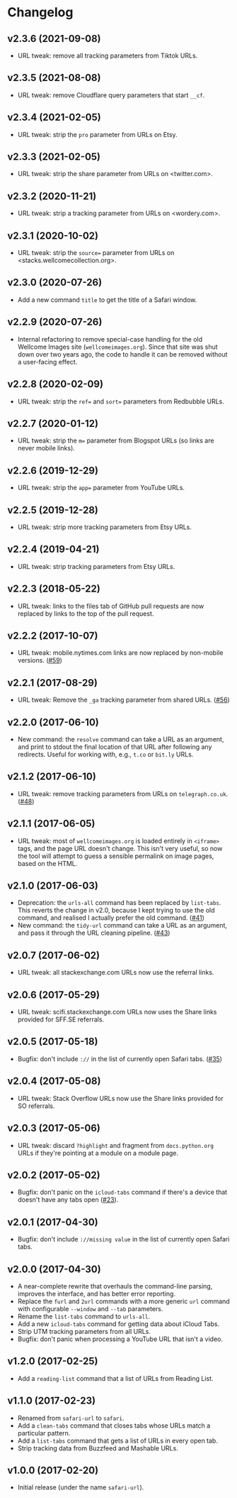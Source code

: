 # Changelog

## v2.3.6 (2021-09-08)

*   URL tweak: remove all tracking parameters from Tiktok URLs.

## v2.3.5 (2021-08-08)

*   URL tweak: remove Cloudflare query parameters that start `__cf`.

## v2.3.4 (2021-02-05)

*   URL tweak: strip the `pro` parameter from URLs on Etsy.

## v2.3.3 (2021-02-05)

*   URL tweak: strip the share parameter from URLs on <twitter.com>.

## v2.3.2 (2020-11-21)

*   URL tweak: strip a tracking parameter from URLs on <wordery.com>.

## v2.3.1 (2020-10-02)

*   URL tweak: strip the `source=` parameter from URLs on <stacks.wellcomecollection.org>.

## v2.3.0 (2020-07-26)

*   Add a new command `title` to get the title of a Safari window.

## v2.2.9 (2020-07-26)

*   Internal refactoring to remove special-case handling for the old Wellcome Images site (`wellcomeimages.org`).
    Since that site was shut down over two years ago, the code to handle it can be removed without a user-facing effect.

## v2.2.8 (2020-02-09)

*   URL tweak: strip the `ref=` and `sort=` parameters from Redbubble URLs.

## v2.2.7 (2020-01-12)

*   URL tweak: strip the `m=` parameter from Blogspot URLs (so links are never mobile links).

## v2.2.6 (2019-12-29)

*   URL tweak: strip the `app=` parameter from YouTube URLs.

## v2.2.5 (2019-12-28)

*   URL tweak: strip more tracking parameters from Etsy URLs.

## v2.2.4 (2019-04-21)

*   URL tweak: strip tracking parameters from Etsy URLs.

## v2.2.3 (2018-05-22)

*   URL tweak: links to the files tab of GitHub pull requests are now replaced
    by links to the top of the pull request.

## v2.2.2 (2017-10-07)

*   URL tweak: mobile.nytimes.com links are now replaced by non-mobile versions.
    ([#59](https://github.com/alexwlchan/safari.rs/issues/59))

## v2.2.1 (2017-08-29)

*   URL tweak: Remove the `_ga` tracking parameter from shared URLs.
    ([#56](https://github.com/alexwlchan/safari.rs/issues/56))

## v2.2.0 (2017-06-10)

*   New command: the `resolve` command can take a URL as an argument, and print to stdout the final location of that URL after following any redirects.
    Useful for working with, e.g., `t.co` or `bit.ly` URLs.

## v2.1.2 (2017-06-10)

*   URL tweak: remove tracking parameters from URLs on `telegraph.co.uk`.
    ([#48](https://github.com/alexwlchan/safari.rs/issues/48))

## v2.1.1 (2017-06-05)

*   URL tweak: most of `wellcomeimages.org` is loaded entirely in `<iframe>` tags, and the page URL doesn't change.
    This isn't very useful, so now the tool will attempt to guess a sensible permalink on image pages, based on the HTML.

## v2.1.0 (2017-06-03)

*   Deprecation: the `urls-all` command has been replaced by `list-tabs`.
    This reverts the change in v2.0, because I kept trying to use the old command, and realised I actually prefer the old command.
    ([#41](https://github.com/alexwlchan/safari.rs/pull/41))
*   New command: the `tidy-url` command can take a URL as an argument, and
    pass it through the URL cleaning pipeline.
    ([#43](https://github.com/alexwlchan/safari.rs/pull/43))

## v2.0.7 (2017-06-02)

*   URL tweak: all stackexchange.com URLs now use the referral links.

## v2.0.6 (2017-05-29)

*   URL tweak: scifi.stackexchange.com URLs now uses the Share links provided for SFF.SE referrals.

## v2.0.5 (2017-05-18)

*   Bugfix: don't include `://` in the list of currently open Safari tabs.
    ([#35](https://github.com/alexwlchan/safari.rs/issues/35))

## v2.0.4 (2017-05-08)

*   URL tweak: Stack Overflow URLs now use the Share links provided for SO referrals.

## v2.0.3 (2017-05-06)

*   URL tweak: discard `?highlight` and fragment from `docs.python.org` URLs
    if they're pointing at a module on a module page.

## v2.0.2 (2017-05-02)

*   Bugfix: don't panic on the `icloud-tabs` command if there's a device that doesn't have any tabs open ([#23](https://github.com/alexwlchan/safari.rs/issues/23)).

## v2.0.1 (2017-04-30)

*   Bugfix: don't include `://missing value` in the list of currently open Safari tabs.

## v2.0.0 (2017-04-30)

*   A near-complete rewrite that overhauls the command-line parsing, improves the interface, and has better error reporting.
*   Replace the `furl` and `2url` commands with a more generic `url` command with configurable `--window` and `--tab` parameters.
*   Rename the `list-tabs` command to `urls-all`.
*   Add a new `icloud-tabs` command for getting data about iCloud Tabs.
*   Strip UTM tracking parameters from all URLs.
*   Bugfix: don't panic when processing a YouTube URL that isn't a video.

## v1.2.0 (2017-02-25)

*   Add a `reading-list` command that a list of URLs from Reading List.

## v1.1.0 (2017-02-23)

*   Renamed from `safari-url` to `safari`.
*   Add a `clean-tabs` command that closes tabs whose URLs match a particular pattern.
*   Add a `list-tabs` command that gets a list of URLs in every open tab.
*   Strip tracking data from Buzzfeed and Mashable URLs.

## v1.0.0 (2017-02-20)

*   Initial release (under the name `safari-url`).
